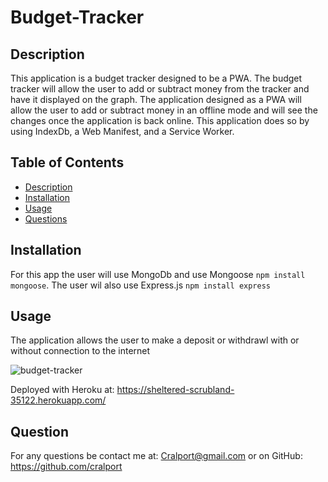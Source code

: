 # Budget-Tracker

## Description
This application is a budget tracker designed to be a PWA.  The budget tracker will allow the user to add or subtract money from the tracker and have it displayed on the graph.  The application designed as a PWA will allow the user to add or subtract money in an offline mode and will see the changes once the application is back online.  This application does so by using IndexDb, a Web Manifest, and a Service Worker.

## Table of Contents
* [Description](#Description)
* [Installation](#Installation)
* [Usage](#Usage)
* [Questions](#Questions)

## Installation
For this app the user will use MongoDb and use Mongoose ```npm install mongoose```.  The user wil also use Express.js ```npm install express``` 

## Usage
The application allows the user to make a deposit or withdrawl with or without connection to the internet

![budget-tracker](https://user-images.githubusercontent.com/77599683/121322951-a4480900-c8cc-11eb-945b-5f8b5d64788a.png)

Deployed with Heroku at: https://sheltered-scrubland-35122.herokuapp.com/
## Question
For any questions be contact me at: Cralport@gmail.com or on GitHub: https://github.com/cralport